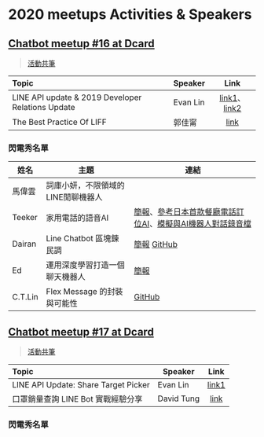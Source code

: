 # 2020 meetups Activities & Speakers

## [Chatbot meetup #16 at Dcard](https://chatbots.kktix.cc/events/meetup-016)
> [活動共筆](https://hackmd.io/@chatbot-tw/meetups-016)

| Topic                                              | Speaker  |                                                                                        Link                                                                                         |
|:-------------------------------------------------- | -------- |:-----------------------------------------------------------------------------------------------------------------------------------------------------------------------------------:|
| LINE API update &  2019 Developer Relations Update | Evan Lin | [link1](https://speakerdeck.com/line_developers_tw/line-api-introduction-20200115)、[link2](https://speakerdeck.com/line_developers_tw/line-taiwan-developer-relations-2019-update) |
| The Best Practice Of LIFF                          | 郭佳甯   |                                     [link](https://docs.google.com/presentation/d/1T8muJA2tZgUfBgRLd2K_Eurek_vtJXekcq5bc_96kfU/edit#slide=id.p)                                     |

### 閃電秀名單

| 姓名   | 主題               | 連結                        |
| ------ | ------------------ | --------------------------- |
|  馬偉雲  |  詞庫小妍，不限領域的LINE閒聊機器人                      |     |
|  Teeker | 家用電話的語音AI     |  [簡報](https://drive.google.com/file/d/1hobz1_TwT3Ag04xC_ifWxFg2rrQ6kkFd/view?usp=sharing)、[參考日本首款餐廳電話訂位AI](https://ithome.com.tw/people/135087)、[模擬與AI機器人對話錄音檔](https://drive.google.com/file/d/1xi5KKa4r2txlJLIDzQg0ZTp4i0gj73P4/view?usp=sharing)                     |
| Dairan | Line Chatbot 區塊鍊民調 | [簡報](https://drive.google.com/file/d/1K9FIzHnxuiKeUCCK1XNCB1ScBzHVM9o4/view?usp=sharing) [GitHub](https://github.com/luckscylla/block-poll) |
|   Ed   | 運用深度學習打造一個聊天機器人 | [簡報](https://docs.google.com/presentation/d/1vyuf5wUbPJUjKr79wi0QgWxlURvlNEO-jEaBByMUjak/edit?usp=sharing)                            |
| C.T.Lin| Flex Message 的封裝與可能性 | [GitHub](https://github.com/chentsulin/line-flex-ui)                             |


## [Chatbot meetup #17 at Dcard](https://chatbots.kktix.cc/events/meetup-017)
> [活動共筆](https://hackmd.io/@chatbot-tw/meetups-017)

| Topic                                | Speaker    |             Link             |
|:------------------------------------ | ---------- |:----------------------------:|
| LINE API Update: Share Target Picker | Evan Lin   | [link1](https://speakerdeck.com/line_developers_tw/line-api-introduction-20200317) |
| 口罩銷量查詢 LINE Bot 實戰經驗分享   | David Tung | [link](https://example.com)  |

### 閃電秀名單
